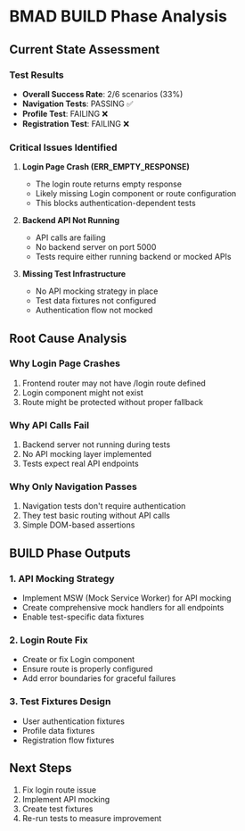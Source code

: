 # BMAD BUILD Phase Analysis

## Current State Assessment

### Test Results
- **Overall Success Rate**: 2/6 scenarios (33%)
- **Navigation Tests**: PASSING ✅
- **Profile Test**: FAILING ❌  
- **Registration Test**: FAILING ❌

### Critical Issues Identified

1. **Login Page Crash (ERR_EMPTY_RESPONSE)**
   - The login route returns empty response
   - Likely missing Login component or route configuration
   - This blocks authentication-dependent tests

2. **Backend API Not Running**
   - API calls are failing
   - No backend server on port 5000
   - Tests require either running backend or mocked APIs

3. **Missing Test Infrastructure**
   - No API mocking strategy in place
   - Test data fixtures not configured
   - Authentication flow not mocked

## Root Cause Analysis

### Why Login Page Crashes
1. Frontend router may not have /login route defined
2. Login component might not exist
3. Route might be protected without proper fallback

### Why API Calls Fail
1. Backend server not running during tests
2. No API mocking layer implemented
3. Tests expect real API endpoints

### Why Only Navigation Passes
1. Navigation tests don't require authentication
2. They test basic routing without API calls
3. Simple DOM-based assertions

## BUILD Phase Outputs

### 1. API Mocking Strategy
- Implement MSW (Mock Service Worker) for API mocking
- Create comprehensive mock handlers for all endpoints
- Enable test-specific data fixtures

### 2. Login Route Fix
- Create or fix Login component
- Ensure route is properly configured
- Add error boundaries for graceful failures

### 3. Test Fixtures Design
- User authentication fixtures
- Profile data fixtures
- Registration flow fixtures

## Next Steps
1. Fix login route issue
2. Implement API mocking
3. Create test fixtures
4. Re-run tests to measure improvement